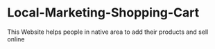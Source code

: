 # Local-Marketing-Shopping-Cart
This Website helps people in native area to add their products and sell online
